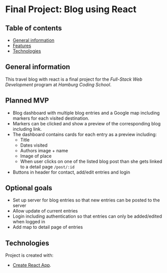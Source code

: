 # Final Project: Blog using React
## Table of contents
* [General information](#general-information)
* [Features](#features)
* [Technologies](#technologies)

## General information
This travel blog with react is a final project for the _Full-Stack Web Development_ program at _Hamburg Coding School_.

## Planned MVP
* Blog dashboard with multiple blog entries and a Google map including markers for each visited destination. 
* Markers can be clicked and show a preview of the corresponding blog including link. 
* The dashboard contains cards for each entry as a preview including:
  - Title
  - Dates visited
  - Authors image + name
  - Image of place
  - When user clicks on one of the listed blog post than she gets linked to a detail page `/post/:id`
* Buttons in header for contact, add/edit entries and login

## Optional goals
* Set up server for blog entries so that new entries can be posted to the server
* Allow update of current entries
* Login including authentication so that entries can only be added/edited when logged in
* Add map to detail page of entries

## Technologies
Project is created with:
* [Create React App](https://github.com/facebook/create-react-app).
